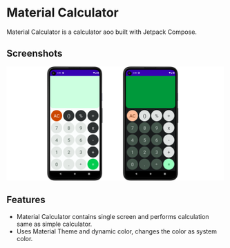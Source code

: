 # Material Calculator
Material Calculator is a calculator aoo built with Jetpack Compose.

## Screenshots
<img src="screenshots/screenshots.png"/>

## Features
- Material Calculator contains single screen and performs calculation same as simple calculator.
- Uses Material Theme and dynamic color, changes the color as system color.